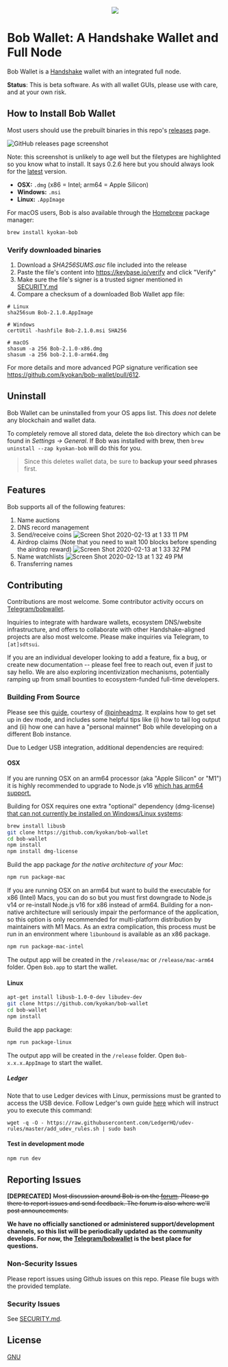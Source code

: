 <p align="center"><img src="./resources/icons/logowithtext.png"></p>

# Bob Wallet: A Handshake Wallet and Full Node

Bob Wallet is a [Handshake](https://handshake.org) wallet with an integrated full node.

**Status**: This is beta software. As with all wallet GUIs, please use with care, and at your own risk.

## How to Install Bob Wallet

Most users should use the prebuilt binaries in this repo's [releases](https://github.com/kyokan/bob-wallet/releases) page.

![GitHub releases page screenshot](https://user-images.githubusercontent.com/8230144/75097836-06f48480-5564-11ea-85db-64251184e7bf.png)

Note: this screenshot is unlikely to age well but the filetypes are highlighted so you know what to install. It says 0.2.6 here but you should always look for the [latest](https://github.com/kyokan/bob-wallet/releases/latest) version.

* **OSX:** `.dmg` (x86 = Intel; arm64 = Apple Silicon)
* **Windows:** `.msi`
* **Linux:** `.AppImage`

For macOS users, Bob is also available through the [Homebrew](https://github.com/homebrew/brew) package manager:

```bash
brew install kyokan-bob
```

### Verify downloaded binaries

1. Download a _SHA256SUMS.asc_ file included into the release
2. Paste the file's content into https://keybase.io/verify and click "Verify"
3. Make sure the file's signer is a trusted signer mentioned in [SECURITY.md](SECURITY.md#trusted-pgp-keys)
4. Compare a checksum of a downloaded Bob Wallet app file:
```
# Linux
sha256sum Bob-2.1.0.AppImage

# Windows
certUtil -hashfile Bob-2.1.0.msi SHA256

# macOS
shasum -a 256 Bob-2.1.0-x86.dmg
shasum -a 256 bob-2.1.0-arm64.dmg
```

For more details and more advanced PGP signature verification see https://github.com/kyokan/bob-wallet/pull/612.

## Uninstall

Bob Wallet can be uninstalled from your OS apps list. This _does not_ delete any blockchain and wallet data.

To completely remove all stored data, delete the `Bob` directory which can be found in _Settings -> General_. If Bob was installed with brew, then `brew uninstall --zap kyokan-bob` will do this for you.

>Since this deletes wallet data, be sure to **backup your seed phrases** first.

## Features

Bob supports all of the following features:

1. Name auctions
2. DNS record management
3. Send/receive coins
![Screen Shot 2020-02-13 at 1 33 11 PM](https://user-images.githubusercontent.com/8230144/74480855-8a2c2100-4e66-11ea-9d29-63e474f47e23.png)
4. Airdrop claims (Note that you need to wait 100 blocks before spending the airdrop reward)
![Screen Shot 2020-02-13 at 1 33 32 PM](https://user-images.githubusercontent.com/8230144/74480849-87313080-4e66-11ea-8097-421592a9a55f.png)
5. Name watchlists
![Screen Shot 2020-02-13 at 1 32 49 PM](https://user-images.githubusercontent.com/8230144/74480856-8ac4b780-4e66-11ea-90c0-48c5444d0745.png)
6. Transferring names

## Contributing

Contributions are most welcome.  Some contributor activity occurs on [Telegram/bobwallet](https://t.me/bobwallet).

Inquiries to integrate with hardware wallets, ecosystem DNS/website infrastructure, and offers to collaborate with other Handshake-aligned projects are also most welcome. Please make inquiries via Telegram, to `[at]sdtsui`.

If you are an individual developer looking to add a feature, fix a bug, or create new documentation -- please feel free to reach out, even if just to say hello.  We are also exploring incentivization mechanisms, potentially ramping up from small bounties to ecosystem-funded full-time developers.

### Building From Source

Please see this [guide](https://gist.github.com/pinheadmz/314aed5123d29cb89bfc6a7db9f4d02e), courtesy of [@pinheadmz](https://github.com/pinheadmz).  It explains how to get set up in dev mode, and includes some helpful tips like (i) how to tail log output and (ii) how one can have a "personal mainnet" Bob while developing on a different Bob instance.

Due to Ledger USB integration, additional dependencies are required:

#### OSX

If you are running OSX on an arm64 processor (aka "Apple Silicon" or "M1") it
is highly recommended to upgrade to Node.js v16
[which has arm64 support.](https://nodejs.org/en/blog/release/v16.0.0/#toolchain-and-compiler-upgrades)

Building for OSX requires one extra "optional" dependency (dmg-license)
[that can not currently be installed on Windows/Linux systems](https://github.com/electron-userland/electron-builder/issues/6520):

```bash
brew install libusb
git clone https://github.com/kyokan/bob-wallet
cd bob-wallet
npm install
npm install dmg-license
```

Build the app package *for the native architecture of your Mac*:

```bash
npm run package-mac
```

If you are running OSX on an arm64 but want to build the executable for x86 (Intel)
Macs, you can do so but you must first downgrade to Node.js v14 or re-install Node.js v16
for x86 instead of arm64. Building for a non-native architecture will seriously impair
the performance of the application, so this option is only recommended for multi-platform
distribution by maintainers with M1 Macs. As an extra complication, this process must
be run in an environment where `libunbound` is available as an x86 package.

```bash
npm run package-mac-intel
```

The output app will be created in the `/release/mac` or `/release/mac-arm64` folder.
Open `Bob.app` to start the wallet.


#### Linux

```bash
apt-get install libusb-1.0-0-dev libudev-dev
git clone https://github.com/kyokan/bob-wallet
cd bob-wallet
npm install
```

Build the app package:

```bash
npm run package-linux
```

The output app will be created in the `/release` folder. Open `Bob-x.x.x.AppImage` to start the wallet.

##### Ledger

Note that to use Ledger devices with Linux, permissions must be granted to access the USB device.
Follow Ledger's own guide [here](https://support.ledger.com/hc/en-us/articles/115005165269-Fix-connection-issues)
which will instruct you to execute this command:

```
wget -q -O - https://raw.githubusercontent.com/LedgerHQ/udev-rules/master/add_udev_rules.sh | sudo bash
```


#### Test in development mode

```bash
npm run dev
```


## Reporting Issues

**[DEPRECATED]** ~~Most discussion around Bob is on the [forum](https://forum.kyokan.io). Please go there to report issues and send feedback. The forum is also where we'll post announcements.~~

**We have no officially sanctioned or administered support/development channels, so this list will be periodically updated as the community develops. For now, the [Telegram/bobwallet](https://t.me/bobwallet) is the best place for questions.**

### Non-Security Issues

Please report issues using Github issues on this repo. Please file bugs with the provided template.

### Security Issues

See [SECURITY.md](SECURITY.md#reporting-a-vulnerability).

## License

[GNU](LICENSE)
